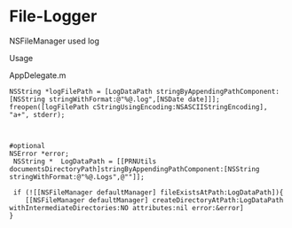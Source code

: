 # File-Logger
NSFileManager used log


Usage 

AppDelegate.m

    NSString *logFilePath = [LogDataPath stringByAppendingPathComponent:[NSString stringWithFormat:@"%@.log",[NSDate date]]];
    freopen([logFilePath cStringUsingEncoding:NSASCIIStringEncoding], "a+", stderr);
    
    
    
    #optional
    NSError *error;
     NSString *  LogDataPath = [[PRNUtils documentsDirectoryPath]stringByAppendingPathComponent:[NSString             stringWithFormat:@"%@.Logs",@""]];
    
     if (![[NSFileManager defaultManager] fileExistsAtPath:LogDataPath]){
        [[NSFileManager defaultManager] createDirectoryAtPath:LogDataPath withIntermediateDirectories:NO attributes:nil error:&error]
    }


